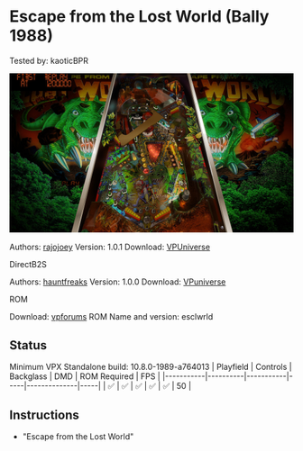 # Escape from the Lost World (Bally 1988)
Tested by: kaoticBPR

![Table Preview](../../images/vpx-escapefromthelostworld.jpg)

Authors: [rajojoey](https://vpuniverse.com/profile/9989-rajojoey/)
Version: 1.0.1
Download: [VPUniverse](https://vpuniverse.com/files/file/10590-escape-from-the-lost-world-bally-1988vr-room/)

DirectB2S

Authors: [hauntfreaks](https://vpuniverse.com/profile/5216-hauntfreaks/)
Version: 1.0.0
Download: [VPuniverse](https://vpuniverse.com/files/file/14352-escape-from-the-lost-world-bally-1987-b2s/)

ROM

Download: [vpforums](http://www.vpforums.org/index.php?app=downloads&showfile=719)
ROM Name and version: esclwrld

## Status 

Minimum VPX Standalone build: 10.8.0-1989-a764013
| Playfield | Controls | Backglass | DMD | ROM Required | FPS | 
|-----------|----------|-----------|-----|--------------|-----|
| :white_check_mark: | :white_check_mark: | :white_check_mark: | :white_check_mark: | :white_check_mark: | 50 |

## Instructions

- "Escape from the Lost World"


